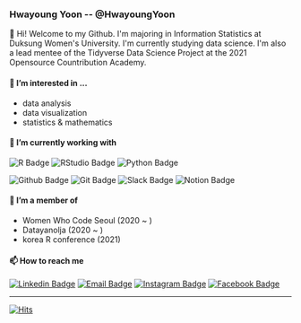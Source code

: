 ### Hwayoung Yoon -- @HwayoungYoon
👋 Hi! Welcome to my Github. I'm majoring in Information Statistics at Duksung Women's University. I'm currently studying data science. I'm also a lead mentee of the Tidyverse Data Science Project at the 2021 Opensource Countribution Academy.

<!---
[![Anurag's github stats](https://github-readme-stats.vercel.app/api?username=HwayoungYoon&theme=tokyonight&show_icons=true)](https://github.com/anuraghazra/github-readme-stats)
--->

#### 👀 I’m interested in ...
* data analysis
* data visualization
* statistics & mathematics

#### 🌱 I’m currently working with
![R Badge](https://img.shields.io/badge/-R-276DC3?style=flat&logo=R&logoColor=white)
![RStudio Badge](https://img.shields.io/badge/-RStudio-75AADB?style=flat&logo=RStudio&logoColor=white)
![Python Badge](https://img.shields.io/badge/-Python-3776AB?style=flat&logo=Python&logoColor=white)

![Github Badge](https://img.shields.io/badge/-Github-181717?style=flat&logo=Github&logoColor=white)
![Git Badge](https://img.shields.io/badge/-Git-F05032?style=flat&logo=Git&logoColor=white)
![Slack Badge](https://img.shields.io/badge/-Slack-4A154B?style=flat&logo=Slack&logoColor=white)
![Notion Badge](https://img.shields.io/badge/-Notion-000000?style=flat&logo=Notion&logoColor=white)

<!---
* R (upper intermediate)
* Python (intermediate)
* SAS (novice)
[![Top Langs](https://github-readme-stats.vercel.app/api/top-langs/?username=HwayoungYoon&layout=compact&hide=java,HTML)](https://github.com/anuraghazra/github-readme-stats)
--->

#### 💞️ I’m a member of
* Women Who Code Seoul (2020 ~ )
* Datayanolja (2020 ~ )
* korea R conference (2021)

####  📫 How to reach me
[![Linkedin Badge](https://img.shields.io/badge/-LinkedIn-blue?style=flat-square&logo=Linkedin&logoColor=white)](https://www.linkedin.com/in/hwayoung-yoon-594712186)
[![Email Badge](https://img.shields.io/badge/-Gmail-red?style=flat-square&logo=Gmail&logoColor=white)](mailto:ghkdud204@gmail.com)
[![Instagram Badge](https://img.shields.io/badge/-Instagram-E4405F?style=flat-square&logo=Instagram&logoColor=white)](https://instagram.com/hwayoung._.00)
[![Facebook Badge](https://img.shields.io/badge/-Facebook-1877f2?style=flat-square&logo=facebook&logoColor=white)](https://www.facebook.com/hwayoung.yoon.00/)

***
[![Hits](https://hits.seeyoufarm.com/api/count/incr/badge.svg?url=https%3A%2F%2Fgithub.com%2FHwayoungYoon&count_bg=%238E89FF&title_bg=%23383668&icon=github.svg&icon_color=%23FFFFFF&title=hits&edge_flat=true)](https://hits.seeyoufarm.com)

<!---
badge icon: https://simpleicons.org/
https://github.com/mazassumnida/mazassumnida

HwayoungYoon/HwayoungYoon is a ✨ special ✨ repository because its `README.md` (this file) appears on your GitHub profile.
You can click the Preview link to take a look at your changes.
--->
